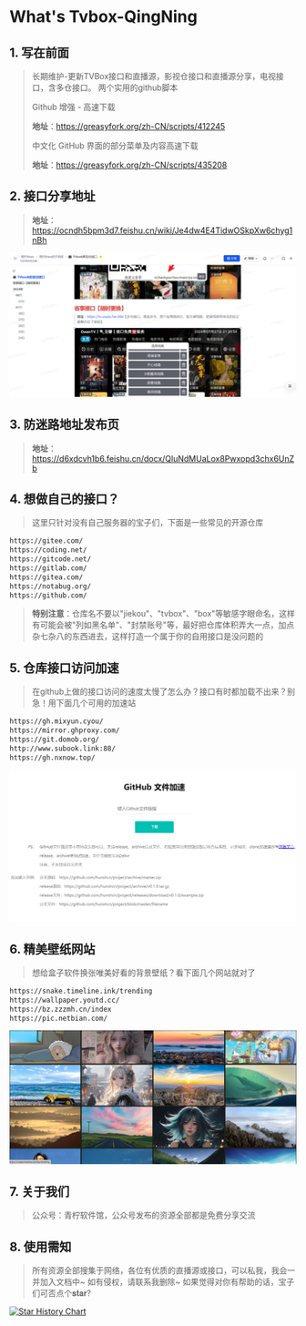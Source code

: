 # What's Tvbox-QingNing
## 1. 写在前面
>长期维护-更新TVBox接口和直播源，影视仓接口和直播源分享，电视接口，含多仓接口。
>两个实用的github脚本
>
>Github 增强 - 高速下载
>
>**地址**：https://greasyfork.org/zh-CN/scripts/412245
>
>中文化 GitHub 界面的部分菜单及内容高速下载
>
>**地址**：https://greasyfork.org/zh-CN/scripts/435208

## 2. 接口分享地址
>**地址**：https://ocndh5bpm3d7.feishu.cn/wiki/Je4dw4E4TidwOSkpXw6chyg1nBh


![image](/img/introduce.png)

## 3. 防迷路地址发布页
>**地址**：https://d6xdcvh1b6.feishu.cn/docx/QluNdMUaLox8Pwxopd3chx6UnZb

## 4. 想做自己的接口？
>这里只针对没有自己服务器的宝子们，下面是一些常见的开源仓库
```
https://gitee.com/
https://coding.net/
https://gitcode.net/
https://gitlab.com/
https://gitea.com/
https://notabug.org/
https://github.com/
```
>**特别注意**：仓库名不要以"jiekou"、"tvbox"、"box"等敏感字眼命名，这样有可能会被"列如黑名单"、"封禁账号"等，最好把仓库体积弄大一点，加点杂七杂八的东西进去，这样打造一个属于你的自用接口是没问题的

## 5. 仓库接口访问加速
>在github上做的接口访问的速度太慢了怎么办？接口有时都加载不出来？别急！用下面几个可用的加速站
```
https://gh.mixyun.cyou/
https://mirror.ghproxy.com/
https://git.domob.org/
http://www.subook.link:88/
https://gh.nxnow.top/
```

![image](/img/pic01.png)

## 6. 精美壁纸网站
>想给盒子软件换张唯美好看的背景壁纸？看下面几个网站就对了

```
https://snake.timeline.ink/trending
https://wallpaper.youtd.cc/
https://bz.zzzmh.cn/index
https://pic.netbian.com/
```

![image](/img/pic02.png)

## 7. 关于我们
>公众号：青柠软件馆，公众号发布的资源全部都是免费分享交流

## 8. 使用需知
>所有资源全部搜集于网络，各位有优质的直播源或接口，可以私我，我会一并加入文档中~ 如有侵权，请联系我删除~
>如果觉得对你有帮助的话，宝子们可否点个𝐬𝐭𝐚𝐫?



[![Star History Chart](https://api.star-history.com/svg?repos=CatBoxs/Cat_tv&type=Date)](https://star-history.com/#CatBoxs/Cat_tv&Date)
